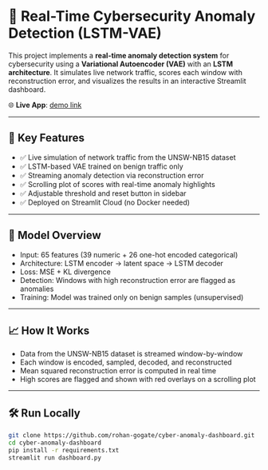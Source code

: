 # 🚨 Real-Time Cybersecurity Anomaly Detection (LSTM-VAE)

This project implements a **real-time anomaly detection system** for cybersecurity using a **Variational Autoencoder (VAE)** with an **LSTM architecture**. It simulates live network traffic, scores each window with reconstruction error, and visualizes the results in an interactive Streamlit dashboard.

🌐 **Live App**: [demo link](https://cyberanomalydetection.streamlit.app/)

---

## 📌 Key Features

- ✅ Live simulation of network traffic from the UNSW-NB15 dataset  
- ✅ LSTM-based VAE trained on benign traffic only  
- ✅ Streaming anomaly detection via reconstruction error  
- ✅ Scrolling plot of scores with real-time anomaly highlights  
- ✅ Adjustable threshold and reset button in sidebar  
- ✅ Deployed on Streamlit Cloud (no Docker needed)

---

## 🧠 Model Overview

- Input: 65 features (39 numeric + 26 one-hot encoded categorical)
- Architecture: LSTM encoder → latent space → LSTM decoder
- Loss: MSE + KL divergence
- Detection: Windows with high reconstruction error are flagged as anomalies
- Training: Model was trained only on benign samples (unsupervised)

---

## 📈 How It Works

- Data from the UNSW-NB15 dataset is streamed window-by-window
- Each window is encoded, sampled, decoded, and reconstructed
- Mean squared reconstruction error is computed in real time
- High scores are flagged and shown with red overlays on a scrolling plot

---

## 🛠 Run Locally

```bash
git clone https://github.com/rohan-gogate/cyber-anomaly-dashboard.git
cd cyber-anomaly-dashboard
pip install -r requirements.txt
streamlit run dashboard.py
